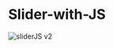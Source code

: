 # Slider-with-JS

![sliderJS v2](https://user-images.githubusercontent.com/101713038/173344752-09b9cb59-c10f-4404-9c9f-98e7a7b7d740.jpeg)
